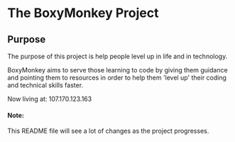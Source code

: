 The BoxyMonkey Project
=======================

## Purpose

The purpose of this project is help people level up in life and in technology.

BoxyMonkey aims to serve those learning to code by giving them guidance and pointing them to resources in order to help them 'level up' their coding and technical skills faster.

Now living at: 107.170.123.163


#### Note:

This README file will see a lot of changes as the project progresses.
